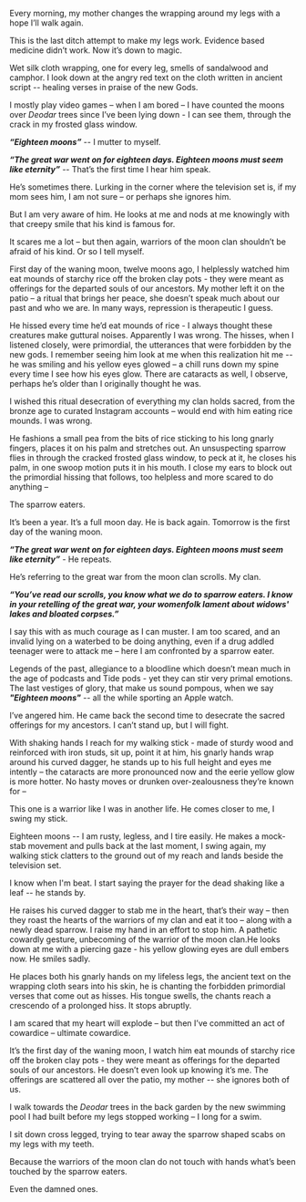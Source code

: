 Every morning, my mother changes the wrapping around my legs with a hope I’ll walk again.

This is the last ditch attempt to make my legs work. Evidence based medicine didn’t work. Now it’s down to magic.

Wet silk cloth wrapping, one for every leg, smells of sandalwood and camphor. I look down at the angry red text on the cloth written in ancient script -- healing verses in praise of the new Gods.

I mostly play video games – when I am bored – I have counted the moons over *Deodar* trees since I’ve been lying down - I can see them, through the crack in my frosted glass window.

***“Eighteen moons”*** \-- I mutter to myself.

***“The great war went on for eighteen days. Eighteen moons must seem like eternity”*** \-- That’s the first time I hear him speak.

He’s sometimes there. Lurking in the corner where the television set is, if my mom sees him, I am not sure – or perhaps she ignores him.

But I am very aware of him. He looks at me and nods at me knowingly with that creepy smile that his kind is famous for. 

It scares me a lot – but then again, warriors of the moon clan shouldn’t be afraid of his kind. Or so I tell myself.

First day of the waning moon, twelve moons ago, I helplessly watched him eat mounds of starchy rice off the broken clay pots - they were meant as offerings for the departed souls of our ancestors. My mother left it on the patio – a ritual that brings her peace, she doesn’t speak much about our past and who we are. In many ways, repression is therapeutic I guess.

He hissed every time he’d eat mounds of rice - I always thought these creatures make guttural noises. Apparently I was wrong. The hisses, when I listened closely, were primordial, the utterances that were forbidden by the new gods. I remember seeing him look at me when this realization hit me -- he was smiling and his yellow eyes glowed – a chill runs down my spine every time I see how his eyes glow. There are cataracts as well, I observe, perhaps he’s older than I originally thought he was.

I wished this ritual desecration of everything my clan holds sacred, from the bronze age to curated Instagram accounts – would end with him eating rice mounds. I was wrong.

He fashions a small pea from the bits of rice sticking to his long gnarly fingers, places it on his palm and stretches out. An unsuspecting sparrow flies in through the cracked frosted glass window, to peck at it, he closes his palm, in one swoop motion puts it in his mouth. I close my ears to block out the primordial hissing that follows, too helpless and more scared  to do anything – 

The sparrow eaters.

It’s been a year. It’s a full moon day. He is back again. Tomorrow is the first day of the waning moon.

***“The great war went on for eighteen days. Eighteen moons must seem like eternity”*** \- He repeats.

He’s referring to the great war from the moon clan scrolls. My clan.

***“You’ve read our scrolls, you know what we do to sparrow eaters. I know in your retelling of the great war, your womenfolk lament about widows' lakes and bloated corpses.”***

I say this with as much courage as I can muster. I am too scared, and an invalid lying on a waterbed to be doing anything, even if a drug addled teenager were to attack me – here I am confronted by a sparrow eater.

Legends of the past, allegiance to a bloodline which doesn’t mean much in the age of podcasts and Tide pods - yet they can stir very primal emotions. The last vestiges of glory, that make us sound pompous, when we say ***"Eighteen moons"*** \-- all the while sporting an Apple watch.

I’ve angered him. He came back the second time to desecrate the sacred offerings for my ancestors. I can’t stand up, but I will fight.

With shaking hands I reach for my walking stick - made of sturdy wood and reinforced with iron studs, sit up, point it at him, his gnarly hands wrap around his curved dagger, he stands up to his full height and eyes me intently – the cataracts are more pronounced now and the eerie yellow glow is more hotter. No hasty moves or drunken over-zealousness they’re known for – 

This one is a warrior like I was in another life. He comes closer to me, I swing my stick.

Eighteen moons -- I am rusty, legless, and I tire easily. He makes a mock-stab movement and pulls back at the last moment, I swing again, my walking stick clatters to the ground out of my reach and lands beside the television set.

I know when I'm beat. I start saying the prayer for the dead shaking like a leaf  -- he stands by.

He raises his curved dagger to stab me in the heart, that’s their way – then they roast the hearts of the warriors of my clan and eat it too – along with a newly dead sparrow. I raise my hand in an effort to stop him. A pathetic cowardly gesture, unbecoming of the warrior of the moon clan.He looks down at me with a piercing gaze - his yellow glowing eyes are dull embers now. He smiles sadly.

He places both his gnarly hands on my lifeless legs, the ancient text on the wrapping cloth sears into his skin, he is chanting the forbidden primordial verses that come out as hisses. His tongue swells, the chants reach a crescendo of a prolonged hiss. It stops abruptly.

I am scared that my heart will explode – but then I’ve committed an act of cowardice – ultimate cowardice.

It’s the first day of the waning moon, I watch him eat mounds of starchy rice off the broken clay pots - they were meant as offerings for the departed souls of our ancestors. He doesn’t even look up knowing it’s me. The offerings are scattered all over the patio, my mother -- she ignores both of us.

I walk towards the *Deodar* trees in the back garden by the new swimming pool I had built before my legs stopped working – I long for a swim.

I sit down cross legged, trying to tear away the sparrow shaped scabs on my legs with my teeth.

Because the warriors of the moon clan do not touch with hands what’s been touched by the sparrow eaters.

Even the damned ones.